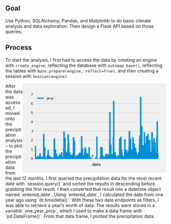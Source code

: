 ## Goal
Use Python, SQLAlchemy, Pandas, and Matplotlib to do basic climate analysis and data exploration. Then design a Flask API based on those queries. 

## Process
To start the analysis, I first had to access the data by creating an engine with `create_engine`, reflecting the database with `automap_base()`, reflecting the tables with `Base.prepare(engine, reflect=True)`, and then creating a session with `Session(engine)`.

<img align="right" width="450" height="280" src="https://github.com/lorijta92/sql-alchemy-climate-analysis/blob/master/Images/precipitation.png?raw=true">
After the data was accessed, I moved onto the precipitation analysis – to plot the precipitation data from the last 12 months. I first queried the precipitation data for the most recent date with `session.query()` and sorted the results in descending before grabbing the first result. I then converted that result into a datetime object named `entered_date`. Using `entered_date`, I calculated the date from one year ago using `dt.timedelta()`. With these two date endpoints as filters, I was able to retrieve a year’s worth of data. The results were stored in a variable `one_year_prcp`, which I used to make a data frame with `pd.DataFrame()`. From that data frame, I plotted the precipitation data.  
